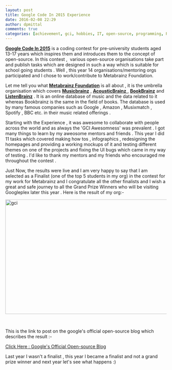 ```yaml
---
layout: post
title: Google Code In 2015 Experience
date: 2016-02-08 22:29
author: dpmittal
comments: true
categories: [achievement, gci, hobbies, IT, open-source, programming, Projects, technology, Wordpress]
---
```

<a href="https://developers.google.com/open-source/gci/" target="_blank"><strong>Google Code In 2015</strong></a> is a coding contest for pre-university students aged 13-17 years which inspires them and introduces them to the concept of open-source. In this contest ,  various open-source organisations take part and publish tasks which are designed in such a way which is suitable for school going students . Well , this year 14 organisations/mentoring orgs participated and I chose to work/contribute to Metabrainz Foundation.

Let me tell you what <strong><a href="https://metabrainz.org/" target="_blank">Metabrainz Foundation</a></strong> is all about , it is the umbrella organisation which covers <strong><a href="https://musicbrainz.org/" target="_blank">Musicbrainz</a></strong> , <a href="http://acousticbrainz.org/" target="_blank"><strong>AcousticBrainz</strong> </a>, <strong><a href="https://bookbrainz.org/" target="_blank">BookBrainz</a></strong> and <strong><a href="https://listenbrainz.org/" target="_blank">ListenBrainz</a></strong> . It is an online database of music and the data related to it whereas Bookbrainz is the same in the field of books. The database is used by many famous companies such as Google , Amazon , Musixmatch , Spotify , BBC etc. in their music related offerings .

Starting with the Experience , it was awesome to collaborate with people across the world and as always the 'GCI Awesomness' was prevalent . I got many things to learn by my aweosome mentors and friends . This year I did 11 tasks which covered making how tos , infographics , redesigning the homepages and providing a working mockups of it and testing different themes on one of the projects and fixing the UI bugs which came in my way of testing . I'd like to thank my mentors and my friends who encouraged me throughout the contest .

Just Now, the results were live and I am very happy to say that I am selected as a Finalist (one of the top 5 students in my org) in the contest for my work for Metabrainz and I congratulate all the other finalists and I wish a great and safe journey to all the Grand Prize Winners who will be visiting Googleplex later this year . Here is the result of my org:-

<img src="{{ site.baseurl }}/images/gci16.jpg" alt="gci" width="528" height="358" /> <br>

&nbsp;

This is the link to post on the google's official open-source blog which describes the result :-

<a href="http://google-opensource.blogspot.in/2016/02/announcing-google-code-in-2015-winners.html" target="_blank">Click Here : Google's Official Open-source Blog</a>

Last year I wasn't a finalist , this year I became a finalist and not a grand prize winner and next year let's see what happens :)
